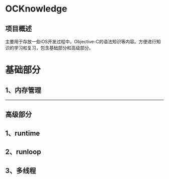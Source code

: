 # OCKnowledge
## 项目概述

主要用于存放一些iOS开发过程中，Objective-C的语法知识等内容。方便进行知识的学习和复习，包含基础部分和高级部分。

# 基础部分

## 1、内存管理





---



## 高级部分

## 1、runtime

## 2、runloop

## 3、多线程

